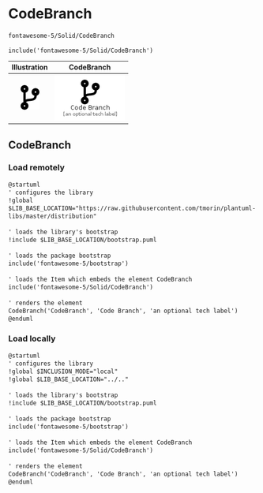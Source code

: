 # CodeBranch


```text
fontawesome-5/Solid/CodeBranch
```

```text
include('fontawesome-5/Solid/CodeBranch')
```



| Illustration | CodeBranch |
| :---: | :---: |
| ![illustration for Illustration](../../fontawesome-5/Solid/CodeBranch.png) | ![illustration for CodeBranch](../../fontawesome-5/Solid/CodeBranch.Local.png) |




## CodeBranch

### Load remotely
```plantuml
@startuml
' configures the library
!global $LIB_BASE_LOCATION="https://raw.githubusercontent.com/tmorin/plantuml-libs/master/distribution"

' loads the library's bootstrap
!include $LIB_BASE_LOCATION/bootstrap.puml

' loads the package bootstrap
include('fontawesome-5/bootstrap')

' loads the Item which embeds the element CodeBranch
include('fontawesome-5/Solid/CodeBranch')

' renders the element
CodeBranch('CodeBranch', 'Code Branch', 'an optional tech label')
@enduml
```

### Load locally
```plantuml
@startuml
' configures the library
!global $INCLUSION_MODE="local"
!global $LIB_BASE_LOCATION="../.."

' loads the library's bootstrap
!include $LIB_BASE_LOCATION/bootstrap.puml

' loads the package bootstrap
include('fontawesome-5/bootstrap')

' loads the Item which embeds the element CodeBranch
include('fontawesome-5/Solid/CodeBranch')

' renders the element
CodeBranch('CodeBranch', 'Code Branch', 'an optional tech label')
@enduml
```

